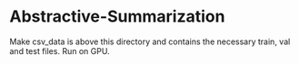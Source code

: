 # Abstractive-Summarization

Make csv_data is above this directory and contains the necessary train, val and test files. Run on GPU.